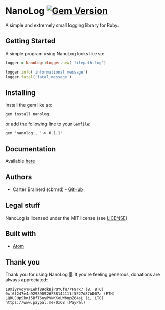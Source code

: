 # NanoLog [![Gem Version](https://badge.fury.io/rb/nanolog.svg)](https://badge.fury.io/rb/nanolog)
A simple and extremely small logging library for Ruby.

## Getting Started

A simple program using NanoLog looks like so:

```ruby
logger = NanoLog::Logger.new('filepath.log')

logger.info('informational message')
logger.fatal('fatal message')
```

## Installing
Install the gem like so:

`gem install nanolog`

or add the following line to your `Gemfile`:

`gem 'nanolog', '~> 0.1.1'`

## Documentation
Available [here](http://www.rubydoc.info/gems/nanolog/0.1.1)

## Authors
- Carter Brainerd (cbrnrd) - [GitHub](https://github.com/cbrnrd)

## Legal stuff 
NanoLog is licensed under the MIT license (see [LICENSE](https://github.com/cbrnrd/ruby-NanoLog/blob/master/LICENSE))

## Built with
* [Atom](http://atom.io)

## Thank you

Thank you for using NanoLog 👏.
If you're feeling generous, donations are always appreciated:

```
19XiyrvqyYNLehf89ckBjPQYCfW77F9rx7 (Ƀ, BTC)
0xf6f247e4a929890926F88144111f5E27d87bD07a (ETH)
LQRUJUpSkmi5BfT6nyPVNKKoLWbnpZ64sL (Ł, LTC)
https://www.paypal.me/0xCB (PayPal)
```
